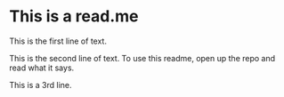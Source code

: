 # This is a read.me

This is the first line of text.

This is the second line of text. To use this readme, open up the repo and read
what it says.

This is a 3rd line.
